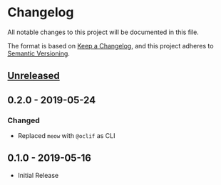 # Changelog

All notable changes to this project will be documented in this file.

The format is based on [Keep a Changelog](https://keepachangelog.com/en/1.0.0/),
and this project adheres to [Semantic Versioning](https://semver.org/spec/v2.0.0.html).

## [Unreleased]

## 0.2.0 - 2019-05-24

### Changed

-   Replaced `meow` with `@oclif` as CLI

## 0.1.0 - 2019-05-16

-   Initial Release

[unreleased]: https://github.com/ARKEcosystem/core/compare/master...develop

